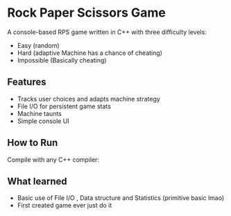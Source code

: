 # Rock Paper Scissors Game

A console-based RPS game written in C++ with three difficulty levels:
- Easy (random)
- Hard (adaptive Machine has a chance of cheating)
- Impossible (Basically cheating)

## Features
- Tracks user choices and adapts machine strategy
- File I/O for persistent game stats
- Machine taunts
- Simple console UI

## How to Run
Compile with any C++ compiler:
## What learned
- Basic use of File I/O , Data structure and Statistics (primitive basic lmao)
- First created game ever just do it